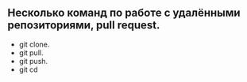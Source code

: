 ## Несколько команд по работе с удалёнными репозиториями, pull request.

* git clone.
* git pull.
* git push.
* git cd
